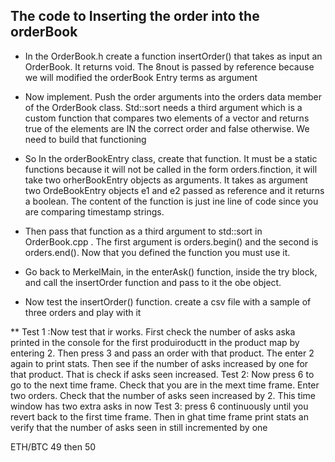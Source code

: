 ## The code to Inserting the order into the orderBook 

* In the OrderBook.h create a function insertOrder() that takes as input an OrderBook. It returns void. The 8nout is passed by reference because we will modified the orderBook Entry terms as argument

* Now implement. Push the order arguments into the orders data member of the OrderBook class.  Std::sort needs a third argument which is a custom function that compares two elements of a vector and returns true of the elements are IN the correct order and false otherwise. We need to build that functioning 

* So In the orderBookEntry class, create that function. It must be a static functions because it will not be called in the form orders.finction, it will take two orherBookEntry objects as arguments. It takes as argument two OrdeBookEntry objects e1 and e2 passed as reference and it returns a boolean. The content of the function is just ine line of code since you are comparing timestamp strings. 

* Then pass that function as a third argument to std::sort in OrderBook.cpp . The first argument is orders.begin() and the second is orders.end(). 
Now that you defined the function you must use it. 

* Go back to MerkelMain, in the enterAsk() function, inside the try block, and call the insertOrder function and pass to it the obe object. 

* Now test the insertOrder() function. create a csv file with a sample of three orders and play with it

** Test 1 :Now test that ir works. First check the number of asks aska printed in the console for the first produiroductt in the product map by entering 2. Then press 3 and pass an order with that product. The enter 2 again to print stats. Then see if the number of asks increased by one for that product. That is check if asks seen increased. 
Test 2: Now press 6 to go to the next time frame. Check that you are in the mext time frame. Enter two orders. Check that the number of asks seen increased by 2. This time window has two extra asks in now
Test 3: press 6 continuously until you revert back to the first time frame. Then in ghat time frame print stats an verify that the number of asks seen in still incremented by one


ETH/BTC
49 then 50